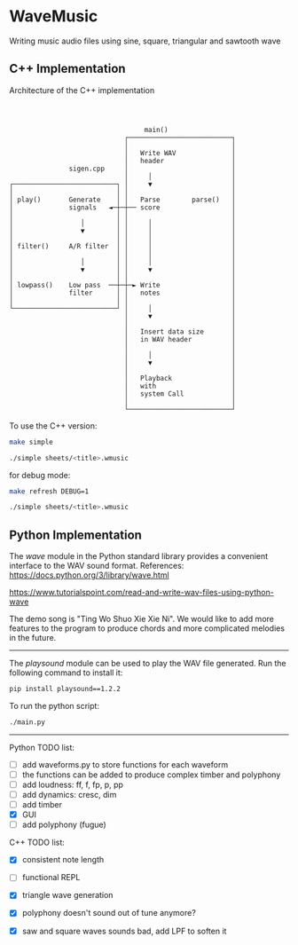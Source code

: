 # WaveMusic
Writing music audio files using sine, square, triangular and sawtooth wave


## C++ Implementation

Architecture of the C++ implementation
```



                                  main()
                             ┌──────────────────────────┐
                             │                          │
                             │   Write WAV              │
                             │   header                 │
               sigen.cpp     │                          │
                             │     │                    │
┌──────────────────────────┐ │     ▼                    │
│                          │ │                          │
│ play()       Generate    │ │   Parse        parse()   │
│              signals   ◄─┼─┼── score                  │
│                          │ │                          │
│                 │        │ │     │                    │
│                 ▼        │ │     │                    │
│                          │ │     │                    │
│ filter()     A/R filter  │ │     │                    │
│                          │ │     │                    │
│                 │        │ │     │                    │
│                 ▼        │ │     ▼                    │
│                          │ │                          │
│ lowpass()    Low pass  ──┼─┼─► Write                  │
│              filter      │ │   notes                  │
│                          │ │                          │
└──────────────────────────┘ │     │                    │
                             │     ▼                    │
                             │                          │
                             │   Insert data size       │
                             │   in WAV header          │
                             │                          │
                             │     │                    │
                             │     ▼                    │
                             │                          │
                             │   Playback               │
                             │   with                   │
                             │   system Call            │
                             │                          │
                             └──────────────────────────┘
```

To use the C++ version:
```bash
make simple
```
```bash
./simple sheets/<title>.wmusic
```

for debug mode:
```bash
make refresh DEBUG=1
```
```bash
./simple sheets/<title>.wmusic
```


## Python Implementation
The *wave* module in the Python standard library provides a convenient interface to the WAV sound format.
References:
<https://docs.python.org/3/library/wave.html>

<https://www.tutorialspoint.com/read-and-write-wav-files-using-python-wave>

The demo song is "Ting Wo Shuo Xie Xie Ni".
We would like to add more features to the program to produce chords and more complicated melodies in the future.

----
The *playsound* module can be used to play the WAV file generated. Run the following command to install it:
```bash
pip install playsound==1.2.2
```

To run the python script:
```bash
./main.py
```


----
Python TODO list:
 - [ ] add waveforms.py to store functions for each waveform
 - [ ] the functions can be added to produce complex timber and polyphony
 - [ ] add loudness: ff, f, fp, p, pp
 - [ ] add dynamics: cresc, dim
 - [ ] add timber
 - [x] GUI
 - [ ] add polyphony (fugue)

C++ TODO list:

 - [x] consistent note length
 - [ ] functional REPL
 - [x] triangle wave generation
 - [x] polyphony doesn't sound out of tune anymore?
 - [x] saw and square waves sounds bad, add LPF to soften it

